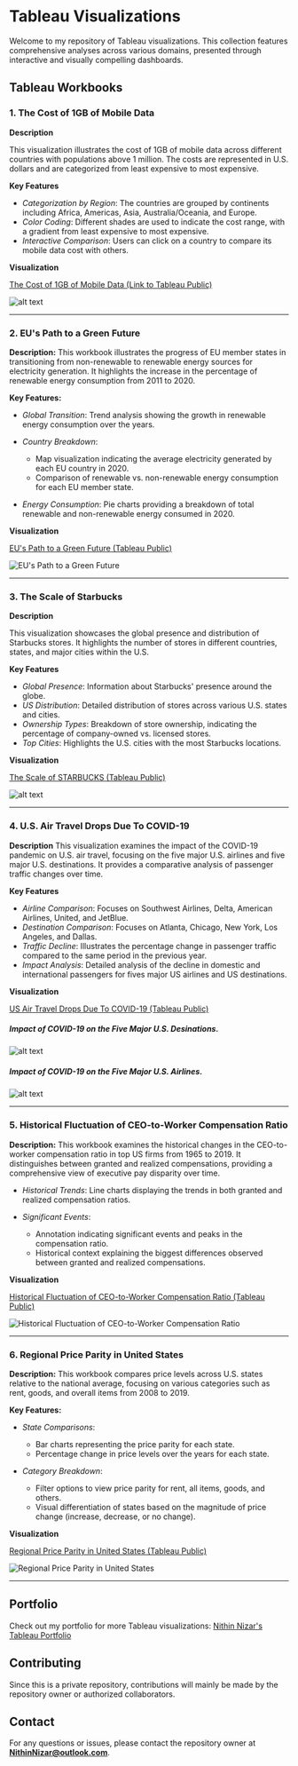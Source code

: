 # Tableau Visualizations

Welcome to my repository of Tableau visualizations. This collection features comprehensive analyses across various domains, presented through interactive and visually compelling dashboards.

## Tableau Workbooks

### 1. The Cost of 1GB of Mobile Data

**Description**

This visualization illustrates the cost of 1GB of mobile data across different countries with populations above 1 million. The costs are represented in U.S. dollars and are categorized from least expensive to most expensive.

**Key Features**

- *Categorization by Region*: The countries are grouped by continents including Africa, Americas, Asia, Australia/Oceania, and Europe.
- *Color Coding*: Different shades are used to indicate the cost range, with a gradient from least expensive to most expensive.
- *Interactive Comparison*: Users can click on a country to compare its mobile data cost with others.

**Visualization**

[The Cost of 1GB of Mobile Data (Link to Tableau Public)](https://public.tableau.com/app/profile/nithinnizar/viz/Costofmobiledatainvariouscountriesarounudtheworld/TheCostof1GBofMobileData)

![alt text](<Images/The Cost of 1GB of Mobile Data.png>)
___

### 2. EU's Path to a Green Future

**Description:**
This workbook illustrates the progress of EU member states in transitioning from non-renewable to renewable energy sources for electricity generation. It highlights the increase in the percentage of renewable energy consumption from 2011 to 2020.

**Key Features:**
- *Global Transition*: Trend analysis showing the growth in renewable energy consumption over the years.
- *Country Breakdown*:
  - Map visualization indicating the average electricity generated by each EU country in 2020.
  - Comparison of renewable vs. non-renewable energy consumption for each EU member state.

- *Energy Consumption*: Pie charts providing a breakdown of total renewable and non-renewable energy consumed in 2020.

**Visualization**

[EU's Path to a Green Future (Tableau Public)](https://public.tableau.com/app/profile/nithinnizar/viz/Europespathtoagreenfuture/EUsGreenFuture)

![EU's Path to a Green Future](<Images/EU's Path to a Green Future.png>)

___

### 3. The Scale of Starbucks

**Description**

This visualization showcases the global presence and distribution of Starbucks stores. It highlights the number of stores in different countries, states, and major cities within the U.S.

**Key Features**

- *Global Presence*: Information about Starbucks' presence around the globe.
- *US Distribution*: Detailed distribution of stores across various U.S. states and cities.
- *Ownership Types*: Breakdown of store ownership, indicating the percentage of company-owned vs. licensed stores.
- *Top Cities*: Highlights the U.S. cities with the most Starbucks locations.

**Visualization**

[The Scale of STARBUCKS (Tableau Public)](https://public.tableau.com/app/profile/nithinnizar/viz/TheScaleofStarbucks/TheScaleofStarbucks)

![alt text](<Images/The Scale of Starbucks.png>)
___

### 4. U.S. Air Travel Drops Due To COVID-19

**Description**
This visualization examines the impact of the COVID-19 pandemic on U.S. air travel, focusing on the five major U.S. airlines and five major U.S. destinations. It provides a comparative analysis of passenger traffic changes over time.

**Key Features**
- *Airline Comparison*: Focuses on Southwest Airlines, Delta, American Airlines, United, and JetBlue.
- *Destination Comparison*: Focuses on Atlanta, Chicago, New York, Los Angeles, and Dallas.
- *Traffic Decline*: Illustrates the percentage change in passenger traffic compared to the same period in the previous year.
- *Impact Analysis*: Detailed analysis of the decline in domestic and international passengers for fives major US airlines and US destinations.

**Visualization**

[US Air Travel Drops Due To COVID-19 (Tableau Public)](https://public.tableau.com/app/profile/nithinnizar/viz/AirTravelduringCovid/USAirTravelAirline)

##### Impact of COVID-19 on the Five Major U.S. Desinations.

![alt text](<Images/US Air Travel Drops Due To COVID-19 (Major Destinations).png>)

##### Impact of COVID-19 on the Five Major U.S. Airlines.

![alt text](<Images/US Air Travel Drops Due To COVID-19.png>)
___

### 5. Historical Fluctuation of CEO-to-Worker Compensation Ratio

**Description:**
This workbook examines the historical changes in the CEO-to-worker compensation ratio in top US firms from 1965 to 2019. It distinguishes between granted and realized compensations, providing a comprehensive view of executive pay disparity over time.

- *Historical Trends*: Line charts displaying the trends in both granted and realized compensation ratios.

- *Significant Events*:
  - Annotation indicating significant events and peaks in the compensation ratio.
  - Historical context explaining the biggest differences observed between granted and realized compensations.

**Visualization**

[Historical Fluctuation of CEO-to-Worker Compensation Ratio (Tableau Public)](https://public.tableau.com/app/profile/nithinnizar/viz/CEO-WorkerCompensationRatio_16201504629590/CEO-WorkerCompensation)

![Historical Fluctuation of CEO-to-Worker Compensation Ratio](<Images/Historical Fluctuation of CEO-to-Worker Compensation Ratio.png>)

___

### 6. Regional Price Parity in United States

**Description:**
This workbook compares price levels across U.S. states relative to the national average, focusing on various categories such as rent, goods, and overall items from 2008 to 2019.

**Key Features:**
- *State Comparisons*:
  - Bar charts representing the price parity for each state.
  - Percentage change in price levels over the years for each state.

- *Category Breakdown*:
  - Filter options to view price parity for rent, all items, goods, and others.
  - Visual differentiation of states based on the magnitude of price change (increase, decrease, or no change).

**Visualization**

[Regional Price Parity in United States (Tableau Public)](https://public.tableau.com/app/profile/nithinnizar/viz/RegionalPriceParityinUS_16197132826950/PriceparityinUnitedStates)

![Regional Price Parity in United States](<Images/Price parity in United States.png>)

___

## Portfolio

Check out my portfolio for more Tableau visualizations: [Nithin Nizar's Tableau Portfolio](https://public.tableau.com/app/profile/nithinnizar/vizzes)

## Contributing

Since this is a private repository, contributions will mainly be made by the repository owner or authorized collaborators.

## Contact

For any questions or issues, please contact the repository owner at **NithinNizar@outlook.com**.